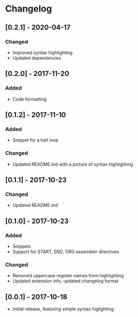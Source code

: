 # Changelog

## [0.2.1] - 2020-04-17
### Changed
- Improved syntax highlighting
- Updated dependencies

## [0.2.0] - 2017-11-20
### Added
- Code formatting

## [0.1.2] - 2017-11-10
### Added
- Snippet for a halt loop

### Changed
- Updated README.md with a picture of syntax highlighting

## [0.1.1] - 2017-10-23
### Changed
- Updated README.md

## [0.1.0] - 2017-10-23
### Added
- Snippets
- Support for START, END, ORG assembler directives

### Changed
- Removed uppercase register names from highlighting
- Updated extension info, updated changelog format

## [0.0.1] - 2017-10-18
- Initial release, featuring simple syntax higlighting.